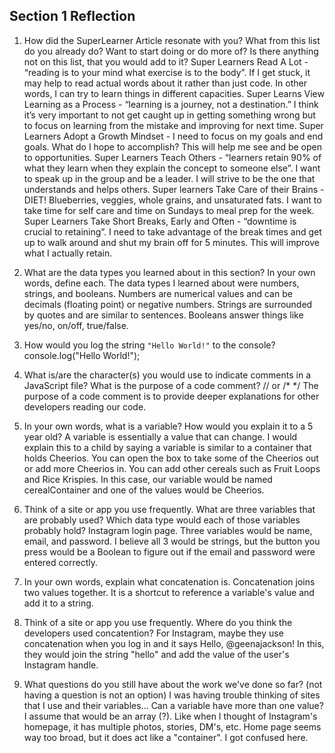 ## Section 1 Reflection

1. How did the SuperLearner Article resonate with you? What from this list do you already do? Want to start doing or do more of? Is there anything not on this list, that you would add to it?
Super Learners Read A Lot - “reading is to your mind what exercise is to the body”. If I get stuck, it may help to read actual words about it rather than just code. In other words, I can try to learn things in different capacities.
Super Learns View Learning as a Process - “learning is a journey, not a destination.” I think it’s very important to not get caught up in getting something wrong but to focus on learning from the mistake and improving for next time.
Super Learners Adopt a Growth Mindset - I need to focus on my goals and end goals. What do I hope to accomplish? This will help me see and be open to opportunities.
Super Learners Teach Others - “learners retain 90% of what they learn when they explain the concept to someone else”. I want to speak up in the group and be a leader. I will strive to be the one that understands and helps others.
Super learners Take Care of their Brains - DIET! Blueberries, veggies, whole grains, and unsaturated fats. I want to take time for self care and time on Sundays to meal prep for the week.
Super Learners Take Short Breaks, Early and Often - “downtime is crucial to retaining”. I need to take advantage of the break times and get up to walk around and shut my brain off for 5 minutes. This will improve what I actually retain.

2. What are the data types you learned about in this section? In your own words, define each.
The data types I learned about were numbers, strings, and booleans. Numbers are numerical values and can be decimals (floating point) or negative numbers. Strings are surrounded by quotes and are similar to sentences. Booleans answer things like yes/no, on/off, true/false.

3. How would you log the string `"Hello World!"` to the console?
console.log("Hello World!");

4. What is/are the character(s) you would use to indicate comments in a JavaScript file? What is the purpose of a code comment?
// or /* */ The purpose of a code comment is to provide deeper explanations for other developers reading our code.

5. In your own words, what is a variable? How would you explain it to a 5 year old?
A variable is essentially a value that can change. I would explain this to a child by saying a variable is similar to a container that holds Cheerios. You can open the box to take some of the Cheerios out or add more Cheerios in. You can add other cereals such as Fruit Loops and Rice Krispies. In this case, our variable would be named cerealContainer and one of the values would be Cheerios.

6. Think of a site or app you use frequently. What are three variables that are probably used? Which data type would each of those variables probably hold?
Instagram login page. Three variables would be name, email, and password. I believe all 3 would be strings, but the button you press would be a Boolean to figure out if the email and password were entered correctly.

7. In your own words, explain what concatenation is.
Concatenation joins two values together. It is a shortcut to reference a variable's value and add it to a string.

8. Think of a site or app you use frequently. Where do you think the developers used concatention?
For Instagram, maybe they use concatenation when you log in and it says Hello, @geenajackson! In this, they would join the string "hello" and add the value of the user's Instagram handle. 

9. What questions do you still have about the work we've done so far? (not having a question is not an option)
I was having trouble thinking of sites that I use and their variables... Can a variable have more than one value? I assume that would be an array (?). Like when I thought of Instagram's homepage, it has multiple photos, stories, DM's, etc. Home page seems way too broad, but it does act like a "container". I got confused here.
